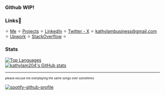 ### Github WIP!

### Links📎
✧ [Me](https://kathylam204.github.io) ✧ [Projects](https://github.com/kathylam204/project-listing) ✧ [LinkedIn](https://www.linkedin.com/in/klam204) ✧ [Twitter - X](https://x.com/thecodingkat) ✧ [kathylambusiness@gmail.com](mailto:kathylambusiness@gmail.com) ✧ [Upwork](https://www.upwork.com/freelancers/~014119e04e76a369c4) ✧ [StackOverflow](https://www.stackoverflow.com/users/26828098) ✧

### Stats
<a href="https://github.com/kathylam204" align="left"><img src="https://github-readme-stats.vercel.app/api/top-langs/?username=kathylam204&langs_count=10&title_color=0891b2&text_color=ffffff&icon_color=0891b2&bg_color=0c1017&hide_border=true&locale=en&custom_title=Top%20%Languages" alt="Top Languages" /> <br>
<a href="http://www.github.com/kathylam204"><img src="https://github-readme-stats.vercel.app/api?username=kathylam204&show_icons=true&hide=&count_private=true&title_color=0891b2&text_color=ffffff&icon_color=0891b2&bg_color=0c1017&hide_border=true&show_icons=true" alt="kathylam204's GitHub stats" /></a>
</a>

<hr>
<sub><sup>please excuse me overplaying the same songs over sometimes</sup></sub>

[![spotify-github-profile](https://spotify-github-profile.kittinanx.com/api/view?uid=cutechibi204&cover_image=true&theme=natemoo-re&show_offline=false&background_color=000000&interchange=true&bar_color=4375ea&bar_color_cover=false)](https://spotify-github-profile.kittinanx.com/api/view?uid=cutechibi204&redirect=true)
